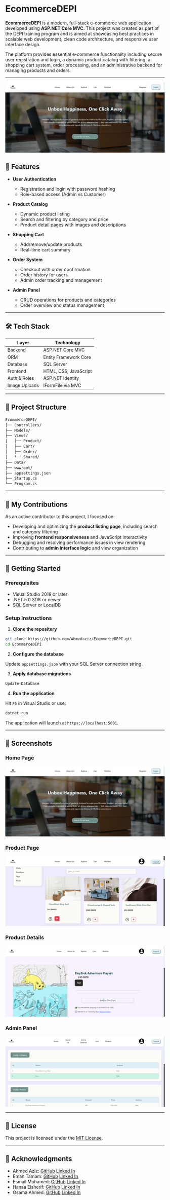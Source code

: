 # EcommerceDEPI

**EcommerceDEPI** is a modern, full-stack e-commerce web application developed using **ASP.NET Core MVC**. This project was created as part of the DEPI training program and is aimed at showcasing best practices in scalable web development, clean code architecture, and responsive user interface design.

The platform provides essential e-commerce functionality including secure user registration and login, a dynamic product catalog with filtering, a shopping cart system, order processing, and an administrative backend for managing products and orders.

---
![home](pics/home.png)

## 🚀 Features

* **User Authentication**

  * Registration and login with password hashing
  * Role-based access (Admin vs Customer)

* **Product Catalog**

  * Dynamic product listing
  * Search and filtering by category and price
  * Product detail pages with images and descriptions

* **Shopping Cart**

  * Add/remove/update products
  * Real-time cart summary

* **Order System**

  * Checkout with order confirmation
  * Order history for users
  * Admin order tracking and management

* **Admin Panel**

  * CRUD operations for products and categories
  * Order overview and status management

---

## 🛠️ Tech Stack

| Layer         | Technology            |
| ------------- | --------------------- |
| Backend       | ASP.NET Core MVC      |
| ORM           | Entity Framework Core |
| Database      | SQL Server            |
| Frontend      | HTML, CSS, JavaScript |
| Auth & Roles  | ASP.NET Identity      |
| Image Uploads | IFormFile via MVC     |

---

## 📁 Project Structure

```bash
EcommerceDEPI/
├── Controllers/
├── Models/
├── Views/
│   ├── Product/
│   ├── Cart/
│   ├── Order/
│   └── Shared/
├── Data/
├── wwwroot/
├── appsettings.json
├── Startup.cs
└── Program.cs
```

---

## 👤 My Contributions

As an active contributor to this project, I focused on:

* Developing and optimizing the **product listing page**, including search and category filtering
* Improving **frontend responsiveness** and JavaScript interactivity
* Debugging and resolving performance issues in view rendering
* Contributing to **admin interface logic** and view organization

---

## 🧪 Getting Started

### Prerequisites

* Visual Studio 2019 or later
* .NET 5.0 SDK or newer
* SQL Server or LocalDB

### Setup Instructions

1. **Clone the repository**

```bash
git clone https://github.com/Ahmvdaziz/EcommerceDEPI.git
cd EcommerceDEPI
```

2. **Configure the database**

Update `appsettings.json` with your SQL Server connection string.

3. **Apply database migrations**

```bash
Update-Database
```

4. **Run the application**

Hit `F5` in Visual Studio or use:

```bash
dotnet run
```

The application will launch at `https://localhost:5001`.

---

## 📸 Screenshots
 ### Home Page
![home](pics/home.png)
 ### Product Page
![productPage](pics/productPage.png)
### Product Details
![productDetails](pics/productDetails.png)
### Admin Panel
![adminPanel](pics/adminPanel.png)


---

## 📄 License

This project is licensed under the [MIT License](LICENSE).

---

## 🙌 Acknowledgments

* Ahmed Aziz: [GitHub](https://github.com/Ahmvdaziz) [Linked In](https://www.linkedin.com/in/ahmvd-aziz-285a46281/)
* Eman Tamam: [GitHub](https://github.com/Eman288) [Linked In](https://www.linkedin.com/in/eman-tamam-47a2a9241/)
* Esmail Mohamed: [GitHub](https://github.com/esmailelkot74) [Linked In](https://www.linkedin.com/in/esmail-mohamed-elkot/)
* Hanaa Elsherif: [GitHub]() [Linked In](https://www.linkedin.com/in/hanaa-elsherif/)
* Osama Ahmed: [GitHub]() [Linked In]()

